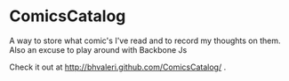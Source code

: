 ComicsCatalog
=============

A way to store what comic's I've read and to record my thoughts on them. Also an excuse to play around with Backbone Js

Check it out at http://bhvaleri.github.com/ComicsCatalog/ .